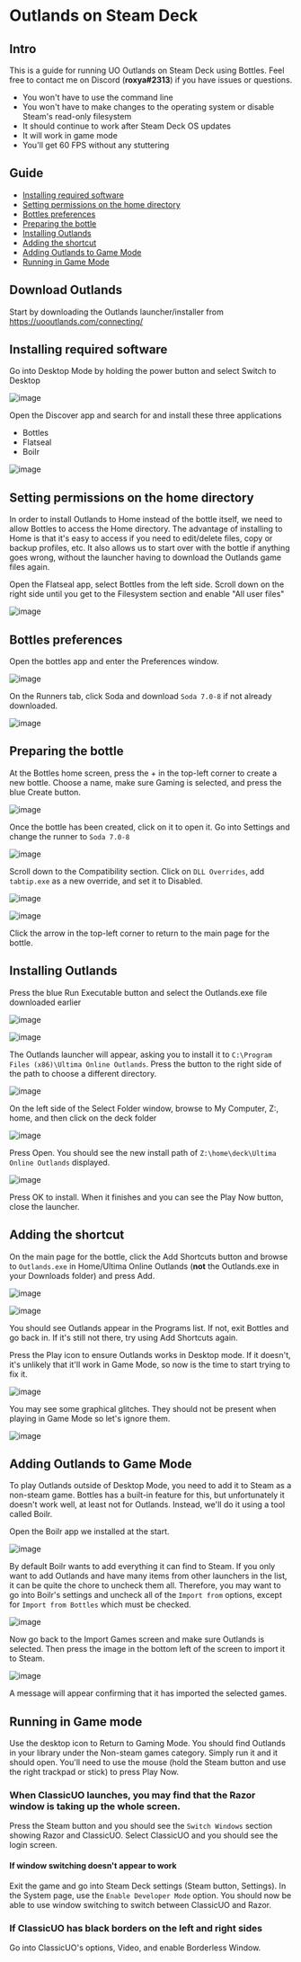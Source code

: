 # Outlands on Steam Deck

## Intro

This is a guide for running UO Outlands on Steam Deck using Bottles. Feel free to contact me on Discord (**roxya#2313**) if you have issues or questions. 

- You won't have to use the command line
- You won't have to make changes to the operating system or disable Steam's read-only filesystem
- It should continue to work after Steam Deck OS updates
- It will work in game mode
- You'll get 60 FPS without any stuttering

## Guide

- [Installing required software](https://github.com/roxya/OutlandsSteamDeck/blob/main/README.md#installing-required-software)
- [Setting permissions on the home directory](https://github.com/roxya/OutlandsSteamDeck/blob/main/README.md#setting-permissions-on-the-home-directory)
- [Bottles preferences](https://github.com/roxya/OutlandsSteamDeck/blob/main/README.md#bottles-preferences)
- [Preparing the bottle](https://github.com/roxya/OutlandsSteamDeck/blob/main/README.md#preparing-the-bottle)
- [Installing Outlands](https://github.com/roxya/OutlandsSteamDeck/blob/main/README.md#installing-outlands)
- [Adding the shortcut](https://github.com/roxya/OutlandsSteamDeck/blob/main/README.md#adding-the-shortcut)
- [Adding Outlands to Game Mode](https://github.com/roxya/OutlandsSteamDeck/blob/main/README.md#adding-outlands-to-game-mode)
- [Running in Game Mode](https://github.com/roxya/OutlandsSteamDeck/blob/main/README.md#game-mode)

## Download Outlands

Start by downloading the Outlands launcher/installer from https://uooutlands.com/connecting/

## Installing required software

Go into Desktop Mode by holding the power button and select Switch to Desktop

![image](https://user-images.githubusercontent.com/7057924/211849244-f92af11b-bda4-4639-a85c-94ab85477f25.png)

Open the Discover app and search for and install these three applications

- Bottles
- Flatseal
- Boilr

![image](https://user-images.githubusercontent.com/7057924/211850076-d99ebd5d-1c7d-448d-8601-73acf9f6a80a.png)

## Setting permissions on the home directory

In order to install Outlands to Home instead of the bottle itself, we need to allow Bottles to access the Home directory. The advantage of installing to Home is that it's easy to access if you need to edit/delete files, copy or backup profiles, etc. It also allows us to start over with the bottle if anything goes wrong, without the launcher having to download the Outlands game files again.

Open the Flatseal app, select Bottles from the left side. Scroll down on the right side until you get to the Filesystem section and enable "All user files"

![image](https://user-images.githubusercontent.com/7057924/211853689-64a66650-3b27-4784-becc-d5ef0221ef70.png)

## Bottles preferences

Open the bottles app and enter the Preferences window.

![image](https://user-images.githubusercontent.com/7057924/218490923-e9cadd87-27c0-43f9-aa7d-9b928584d083.png)

On the Runners tab, click Soda and download `Soda 7.0-8` if not already downloaded.

![image](https://user-images.githubusercontent.com/7057924/218491662-b1aa6f9b-790e-4b7e-a129-2dc3eecc91ed.png)


## Preparing the bottle

At the Bottles home screen, press the + in the top-left corner to create a new bottle. Choose a name, make sure Gaming is selected, and press the blue Create button.

![image](https://user-images.githubusercontent.com/7057924/211854750-38213ce9-19fe-44cb-b992-e147db1205f6.png)

Once the bottle has been created, click on it to open it. Go into Settings and change the runner to `Soda 7.0-8`

![image](https://user-images.githubusercontent.com/7057924/221146564-fc62c963-791c-4850-8441-f3dd8a898499.png)

Scroll down to the Compatibility section. Click on `DLL Overrides`, add `tabtip.exe` as a new override, and set it to Disabled.

![image](https://user-images.githubusercontent.com/7057924/211856264-d40b8b4b-0339-4763-bd8b-d6164ae023ce.png)

![image](https://user-images.githubusercontent.com/7057924/213929329-512f2f5f-dad9-432f-9977-74b3538520d3.png)

Click the arrow in the top-left corner to return to the main page for the bottle.

## Installing Outlands

Press the blue Run Executable button and select the Outlands.exe file downloaded earlier

![image](https://user-images.githubusercontent.com/7057924/221147083-e53981d9-8288-4496-9c10-c8096e2e3c31.png)

![image](https://user-images.githubusercontent.com/7057924/211857617-173cc745-77f4-417e-84f3-f194c0fe5de2.png)

The Outlands launcher will appear, asking you to install it to ``C:\Program Files (x86)\Ultima Online Outlands``. Press the button to the right side of the path to choose a different directory.

![image](https://user-images.githubusercontent.com/7057924/211858454-8aad938d-f9e1-4efb-9815-55540f2ca261.png)

On the left side of the Select Folder window, browse to My Computer, Z:\, home, and then click on the deck folder

![image](https://user-images.githubusercontent.com/7057924/211858828-59af8fca-f46e-4e36-9241-a4b294e38520.png)

Press Open. You should see the new install path of ``Z:\home\deck\Ultima Online Outlands`` displayed.

![image](https://user-images.githubusercontent.com/7057924/211859007-8606ea61-a744-471f-967f-8208112cbb30.png)

Press OK to install. When it finishes and you can see the Play Now button, close the launcher.

## Adding the shortcut

On the main page for the bottle, click the Add Shortcuts button and browse to ``Outlands.exe`` in Home/Ultima Online Outlands (**not** the Outlands.exe in your Downloads folder) and press Add.

![image](https://user-images.githubusercontent.com/7057924/221147552-11ecc9f7-112d-4e0d-93f7-fba9731e2eb3.png)

![image](https://user-images.githubusercontent.com/7057924/211859967-26d32220-d681-4f40-ac8d-da960e5670a4.png)

You should see Outlands appear in the Programs list. If not, exit Bottles and go back in. If it's still not there, try using Add Shortcuts again.

Press the Play icon to ensure Outlands works in Desktop mode. If it doesn't, it's unlikely that it'll work in Game Mode, so now is the time to start trying to fix it.

![image](https://user-images.githubusercontent.com/7057924/211860464-d56643cd-eaa7-4c72-97e7-7ca2f199287e.png)

You may see some graphical glitches. They should not be present when playing in Game Mode so let's ignore them.

![image](https://user-images.githubusercontent.com/7057924/211861076-e2ebc1aa-3a71-4d1c-9429-fedf6ad13aa6.png)

## Adding Outlands to Game Mode

To play Outlands outside of Desktop Mode, you need to add it to Steam as a non-steam game. Bottles has a built-in feature for this, but unfortunately it doesn't work well, at least not for Outlands. Instead, we'll do it using a tool called Boilr.

Open the Boilr app we installed at the start.

![image](https://user-images.githubusercontent.com/7057924/211860846-ab678360-b8f8-4045-93bb-fedf19aa8689.png)

By default Boilr wants to add everything it can find to Steam. If you only want to add Outlands and have many items from other launchers in the list, it can be quite the chore to uncheck them all. Therefore, you may want to go into Boilr's settings and uncheck all of the ``Import from`` options, except for ``Import from Bottles`` which must be checked.

![image](https://user-images.githubusercontent.com/7057924/211861684-dce5603e-ac46-4317-b798-5a5efa1cef30.png)

Now go back to the Import Games screen and make sure Outlands is selected. Then press the image in the bottom left of the screen to import it to Steam.

![image](https://user-images.githubusercontent.com/7057924/211862186-f569799d-d6bc-410d-8410-2b9423ceb340.png)

A message will appear confirming that it has imported the selected games.

## Running in Game mode

Use the desktop icon to Return to Gaming Mode. You should find Outlands in your library under the Non-steam games category. Simply run it and it should open. You'll need to use the mouse (hold the Steam button and use the right trackpad or stick) to press Play Now.

### When ClassicUO launches, you may find that the Razor window is taking up the whole screen.

Press the Steam button and you should see the ``Switch Windows`` section showing Razor and ClassicUO. Select ClassicUO and you should see the login screen.

#### If window switching doesn't appear to work

Exit the game and go into Steam Deck settings (Steam button, Settings). In the System page, use the ``Enable Developer Mode`` option. You should now be able to use window switching to switch between ClassicUO and Razor.

### If ClassicUO has black borders on the left and right sides

Go into ClassicUO's options, Video, and enable Borderless Window.

